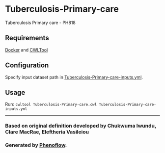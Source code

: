 # Tuberculosis-Primary-care

Tuberculosis Primary care - PH818

## Requirements

[Docker](https://docs.docker.com/install/) and [CWLTool](https://github.com/common-workflow-language/cwltool#install)

## Configuration

Specify input dataset path in [Tuberculosis-Primary-care-inputs.yml](Tuberculosis-Primary-care-inputs.yml).

## Usage

Run: `cwltool Tuberculosis-Primary-care.cwl Tuberculosis-Primary-care-inputs.yml`

***

### Based on original definition developed by Chukwuma Iwundu, Clare MacRae, Eleftheria Vasileiou
### Generated by [Phenoflow](https://kclhi.org/phenoflow).
